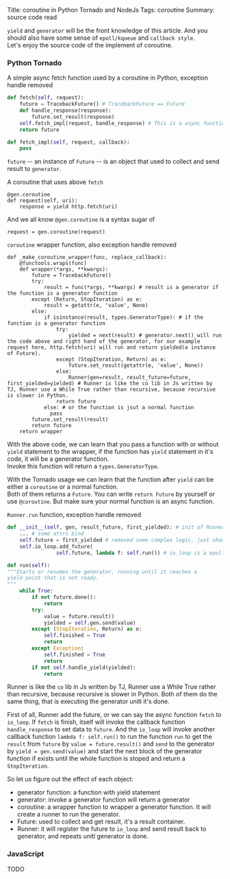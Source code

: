 Title: coroutine in Python Tornado and NodeJs
Tags: coroutine
Summary: source code read

`yield` and `generator` will be the front knowledge of this article. And you should also have some sense of `epoll/kqueue` and `callback style`.  
Let's enjoy the source code of the implement of coroutine.   
### Python Tornado
A simple async fetch function used by a coroutine in Python, exception handle removed   
```Python
def fetch(self, request):
    future = TracebackFuture() # TracebackFuture == Future
    def handle_response(response):
        future.set_result(response)
    self.fetch_impl(request, handle_response) # This is a async function
    return future

def fetch_impl(self, request, callback):
    pass
```
`future` -- an instance of `Future` -- is an object that used to collect and send result to `generator`.  

A coroutine that uses above `fetch`
```
@gen.coroutine
def request(self, uri):
    response = yield http.fetch(uri)
```

And we all know `@gen.coroutine` is a syntax sugar of   

```
request = gen.coroutine(request)
```

`coroutine` wrapper function, also exception handle removed 
```
def _make_coroutine_wrapper(func, replace_callback):
    @functools.wraps(func)
    def wrapper(*args, **kwargs):
        future = TracebackFuture()
        try:
            result = func(*args, **kwargs) # result is a generator if the function is a generator function
        except (Return, StopIteration) as e:
            result = getattr(e, 'value', None)
        else:
            if isinstance(result, types.GeneratorType): # if the function is a generator function
                try:
                    yielded = next(result) # generator.next() will run the code above and right hand of the generator, for our example request here, http.fetch(uri) will run and return yielded(a instance of Future).
                except (StopIteration, Return) as e:
                    future.set_result(getattr(e, 'value', None))
                else:
                    Runner(gen=result, result_future=future, first_yielded=yielded) # Runner is like the co lib in Js written by TJ, Runner use a While True rather than recursive, because recursive is slower in Python.
                return future
            else: # or the function is jsut a normal function
              pass 
        future.set_result(result)
        return future
    return wrapper
```
With the above code, we can learn that you pass a function with or without `yield` statement to the wrapper, if the function has `yield` statement in it's code, it will be a generator function.    
Invoke this function will return a `types.GeneratorType`.   

With the Tornado usage we can learn that the function after `yield` can be either a `coroutine` or a normal function.     
Both of them returns a `Future`. You can write `return Future` by yourself or use `@coroutine`. But make sure your normal function is an async function.  

`Runner.run` function, exception handle removed
```Python
def __init__(self, gen, result_future, first_yielded): # init of Runner
    ... # some attrs bind
    self.future = first_yielded # removed some complex logic, just show the normal logic of running the `request` generator.
    self.io_loop.add_future(
                self.future, lambda f: self.run()) # io_loop is a epoll based loop, the second function is a callback function when future is finished.

def run(self):
"""Starts or resumes the generator, running until it reaches a
yield point that is not ready.
"""
    while True:
        if not future.done():
            return
        try:
            value = future.result()
            yielded = self.gen.send(value)
        except (StopIteration, Return) as e:
            self.finished = True
            return
        except Exception:
            self.finished = True
            return
        if not self.handle_yield(yielded):
            return

```
Runner is like the `co` lib in Js written by TJ, Runner use a While True rather than recursive, because recursive is slower in Python.  Both of them do the same thing, that is executing the generator unitl it's done.
  
First of all, Runner add the future, or we can say the async function `fetch` to `io_loop`. If `fetch` is finish, itself will invoke the callback function `handle_response` to set data to `future`. And the `io_loop` will invoke another callback function `lambda f: self.run()` to run the function `run` to get the `result` from `future` by `value = future.result()` and `send` to the generator by `yield = gen.send(value)` and start the next block of the generator function if exists until the whole function is stoped and return a `StopIteration`.

So let us figure out the effect of each object:  
- generator function: a function with yield statement
- generator: invoke a generator function will return a generator
- coroutine: a wrapper function to wrapper a generator function. It will create a runner to run the generator.
- Future: used to collect and get result, it's a result container.
- Runner: it will register the future to `io_loop` and send result back to generator, and repeats unitl generator is done.


### JavaScript
TODO
